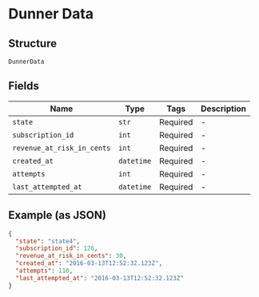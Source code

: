 
# Dunner Data

## Structure

`DunnerData`

## Fields

| Name | Type | Tags | Description |
|  --- | --- | --- | --- |
| `state` | `str` | Required | - |
| `subscription_id` | `int` | Required | - |
| `revenue_at_risk_in_cents` | `int` | Required | - |
| `created_at` | `datetime` | Required | - |
| `attempts` | `int` | Required | - |
| `last_attempted_at` | `datetime` | Required | - |

## Example (as JSON)

```json
{
  "state": "state4",
  "subscription_id": 126,
  "revenue_at_risk_in_cents": 30,
  "created_at": "2016-03-13T12:52:32.123Z",
  "attempts": 110,
  "last_attempted_at": "2016-03-13T12:52:32.123Z"
}
```

